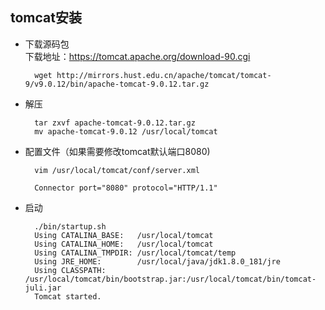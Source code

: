 ## tomcat安装
- 下载源码包  
	下载地址：https://tomcat.apache.org/download-90.cgi
    
    	wget http://mirrors.hust.edu.cn/apache/tomcat/tomcat-9/v9.0.12/bin/apache-tomcat-9.0.12.tar.gz
- 解压

		tar zxvf apache-tomcat-9.0.12.tar.gz
        mv apache-tomcat-9.0.12 /usr/local/tomcat
- 配置文件（如果需要修改tomcat默认端口8080)

		vim /usr/local/tomcat/conf/server.xml

		Connector port="8080" protocol="HTTP/1.1"
- 启动

		./bin/startup.sh
        Using CATALINA_BASE:   /usr/local/tomcat
        Using CATALINA_HOME:   /usr/local/tomcat
        Using CATALINA_TMPDIR: /usr/local/tomcat/temp
        Using JRE_HOME:        /usr/local/java/jdk1.8.0_181/jre
        Using CLASSPATH:       /usr/local/tomcat/bin/bootstrap.jar:/usr/local/tomcat/bin/tomcat-juli.jar
        Tomcat started.